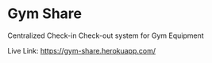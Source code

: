 # Gym Share
Centralized Check-in Check-out system for Gym Equipment

Live Link: https://gym-share.herokuapp.com/